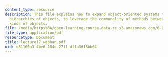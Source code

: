 ```yaml
---
content_type: resource
description: This file explains how to expand object-oriented systems to deal with
  hierarchies of objects, to leverage the commonality of methods between different
  kinds of objects.
file: /media/https%3A/open-learning-course-data-rc.s3.amazonaws.com/6-001-structure-and-interpretation-of-computer-programs-spring-2005/c81160a34be6184d2711df1a3618bb64_lecture17_webhan.pdf
file_type: application/pdf
resourcetype: Document
title: lecture17_webhan.pdf
uid: c81160a3-4be6-184d-2711-df1a3618bb64
---
```

